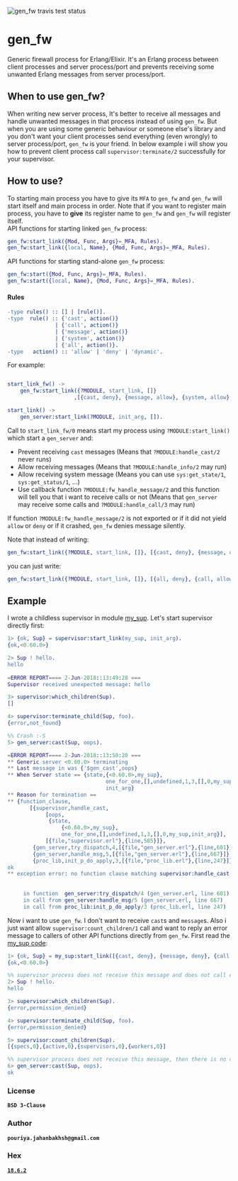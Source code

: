 ![gen_fw travis test status](https://travis-ci.org/Pouriya-Jahanbakhsh/gen_fw.png?branch=master)

# gen_fw
Generic firewall process for Erlang/Elixir. It's an Erlang process between client processes and server process/port and prevents receiving some unwanted Erlang messages from server process/port.

## When to use **gen_fw**?
When writing new server process, It's better to receive all messages and handle unwanted messages in that process instead of using `gen_fw`. But when you are using some generic behaviour or someone else's library and you don't want your client processes send everything (even wrongly) to server process/port, `gen_fw` is your friend. In below example i will show you how to prevent client process call `supervisor:terminate/2` successfully for your supervisor.  

## How to use?
To starting main process you have to give its `MFA` to `gen_fw` and `gen_fw` will start itself and main process in order. Note that if you want to register main process, you have to **give** its register name to `gen_fw` and `gen_fw` will register itself.  
API functions for starting linked `gen_fw` process:  
```erlang
gen_fw:start_link({Mod, Func, Args}=_MFA, Rules).
gen_fw:start_link({local, Name}, {Mod, Func, Args}=_MFA, Rules).
```
API functions for starting stand-alone `gen_fw` process:  
```erlang
gen_fw:start({Mod, Func, Args}=_MFA, Rules).
gen_fw:start({local, Name}, {Mod, Func, Args}=_MFA, Rules).
```

#### Rules
```erlang
-type rules() :: [] | [rule()].
-type  rule() :: {'cast', action()}
               | {'call', action()}
               | {'message', action()}
               | {'system', action()}
               | {'all', action()}.
-type   action() :: 'allow' | 'deny' | 'dynamic'.
```
For example:  
```erlang

start_link_fw() ->
	gen_fw:start_link({?MODULE, start_link, []}
                     ,[{cast, deny}, {message, allow}, {system, allow}, {call, dynamic}]).

start_link() ->
	gen_server:start_link(?MODULE, init_arg, []).
```
Call to `start_link_fw/0` means start my process using `?MODULE:start_link()` which start a `gen_server` and:  
* Prevent receiving `cast` messages (Means that `?MODULE:handle_cast/2` never runs)  
* Allow receiving messages (Means that `?MODULE:handle_info/2` may run)  
* Allow receiving system message (Means you can use `sys:get_state/1`, `sys:get_status/1`, ...)    
* Use callback function `?MODULE:fw_handle_message/2` and this function will tell you that i want to receive calls or not (Means that `gen_server` may receive some calls and `?MODULE:handle_call/3` may run)  

If function `?MODULE:fw_handle_message/2` is not exported or if it did not yield `allow` or `deny` or if it crashed, `gen_fw` denies message silently.  

Note that instead of writing:
```erlang
gen_fw:start_link({?MODULE, start_link, []}, [{cast, deny}, {message, deny}, {system, deny}, {call, allow}]).
```
you can just write:
```erlang
gen_fw:start_link({?MODULE, start_link, []}, [{all, deny}, {call, allow}]).
```

## Example
I wrote a childless supervisor in module [my_sup](https://github.com/pouriya-jahanbakhsh/gen_fw/blob/master/examples/my_sup.erl). Let's start supervisor directly first:  
```erlang
1> {ok, Sup} = supervisor:start_link(my_sup, init_arg).
{ok,<0.60.0>}

2> Sup ! hello.
hello
 
=ERROR REPORT==== 2-Jun-2018::13:49:28 ===
Supervisor received unexpected message: hello

3> supervisor:which_children(Sup).
[]

4> supervisor:terminate_child(Sup, foo).
{error,not_found}

%% Crash :-S
5> gen_server:cast(Sup, oops).

=ERROR REPORT==== 2-Jun-2018::13:50:20 ===
** Generic server <0.60.0> terminating 
** Last message in was {'$gen_cast',oops}
** When Server state == {state,{<0.60.0>,my_sup},
                               one_for_one,[],undefined,1,3,[],0,my_sup,
                               init_arg}
** Reason for termination == 
** {function_clause,
       [{supervisor,handle_cast,
            [oops,
             {state,
                 {<0.60.0>,my_sup},
                 one_for_one,[],undefined,1,3,[],0,my_sup,init_arg}],
            [{file,"supervisor.erl"},{line,585}]},
        {gen_server,try_dispatch,4,[{file,"gen_server.erl"},{line,601}]},
        {gen_server,handle_msg,5,[{file,"gen_server.erl"},{line,667}]},
        {proc_lib,init_p_do_apply,3,[{file,"proc_lib.erl"},{line,247}]}]}
ok
** exception error: no function clause matching supervisor:handle_cast(oops,
                                                                       {state,{<0.60.0>,my_sup},
                                                                              one_for_one,[],undefined,1,3,[],0,my_sup,init_arg}) (supervisor.erl, line 585)
     in function  gen_server:try_dispatch/4 (gen_server.erl, line 601)
     in call from gen_server:handle_msg/5 (gen_server.erl, line 667)
     in call from proc_lib:init_p_do_apply/3 (proc_lib.erl, line 247)
```
Now i want to use `gen_fw`. I don't want to receive `cast`s and `message`s. Also i just want allow `supervisor:count_children/1` call and want to reply an error message to callers of other API functions directly from `gen_fw`. First read the [my_sup code](https://github.com/pouriya-jahanbakhsh/gen_fw/blob/master/examples/my_sup.erl):  
```erlang
1> {ok, Sup} = my_sup:start_link([{cast, deny}, {message, deny}, {call, dynamic}]).
{ok,<0.60.0>}

%% supervisor process does not receive this message and does not call error_logger
2> Sup ! hello.
hello

3> supervisor:which_children(Sup).
{error,permission_denied}

4> supervisor:terminate_child(Sup, foo).
{error,permission_denied}

5> supervisor:count_children(Sup). 
[{specs,0},{active,0},{supervisors,0},{workers,0}]

%% supervisor process does not receive this message, then there is no crash
6> gen_server:cast(Sup, oops).
ok
```

### License
**`BSD 3-Clause`**


### Author
**`pouriya.jahanbakhsh@gmail.com`**


### Hex
[**`18.6.2`**](https://hex.pm/packages/gen_fw)
